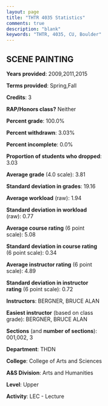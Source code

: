 ```yaml
---
layout: page
title: "THTR 4035 Statistics"
comments: true
description: "blank"
keywords: "THTR, 4035, CU, Boulder"
--- 
```

<head>
<script src="https://ajax.googleapis.com/ajax/libs/jquery/2.1.3/jquery.min.js"></script>
<script src="https://dl.dropboxusercontent.com/s/pc42nxpaw1ea4o9/highcharts.js?dl=0"></script>
<!-- <script src="../assets/js/highcharts.js"></script> -->
<style type="text/css">@font-face {
	font-family: "Bebas Neue";
	src: url(https://www.filehosting.org/file/details/544349/BebasNeue%20Regular.otf) format("opentype");
	}
	h1.Bebas { 
		font-family: "Bebas Neue", Verdana, Tahoma;
	}
</style>
</head>
<body>
	<div id="container" style="float: right; width: 45%; height: 88%; margin-left: 2.5%; margin-right: 2.5%;"></div>
	<script language="JavaScript">
		$(document).ready(function() {
		var chart = {type: 'column'};
		var title = {text: 'Grade Distribution'};
		var xAxis = {categories: ['A','B','C','D','F'],crosshair: true};
		var yAxis = {min: 0,title: {text: 'Percentage'}};
		var tooltip = {headerFormat: '<center><b><span style="font-size:20px">{point.key}</span></b></center>',
		               pointFormat: '<td style="padding:0"><b>{point.y:.1f}%</b></td>',
		               footerFormat: '</table>',shared: true,useHTML: true};
		var plotOptions = {column: {pointPadding: 0.0,borderWidth: 0}};  
		var credits = {enabled: false};var series= [{name: 'Percent',data: [96.88,0.0,0.0,0.0,3.13,]}];
		var json = {};
		json.chart = chart;
		json.title = title;
		json.tooltip = tooltip;
		json.xAxis = xAxis;
		json.yAxis = yAxis;  
		json.series = series;
		json.plotOptions = plotOptions;  
		json.credits = credits;
		$('#container').highcharts(json);
	});
	</script>
</body>
			   
## SCENE PAINTING

**Years provided**: 2009,2011,2015

**Terms provided**: Spring,Fall

**Credits**: 3

**RAP/Honors class?** Neither

**Percent grade**: 100.0%

**Percent withdrawn**: 3.03%

**Percent incomplete**: 0.0%

**Proportion of students who dropped**: 3.03

**Average grade** (4.0 scale): 3.81

**Standard deviation in grades**: 19.16

**Average workload** (raw): 1.94

**Standard deviation in workload** (raw): 0.77

**Average course rating** (6 point scale): 5.08

**Standard deviation in course rating** (6 point scale): 0.34

**Average instructor rating** (6 point scale): 4.89

**Standard deviation in instructor rating** (6 point scale): 0.72

**Instructors**: BERGNER, BRUCE ALAN

**Easiest instructor** (based on class grade): BERGNER, BRUCE ALAN

**Sections** (and **number of sections**): 001,002, 3

**Department**: THDN

**College**: College of Arts and Sciences

**A&S Division**: Arts and Humanities

**Level**: Upper

**Activity**: LEC - Lecture